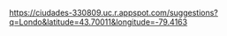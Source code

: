 

https://ciudades-330809.uc.r.appspot.com/suggestions?q=Londo&latitude=43.70011&longitude=-79.4163

